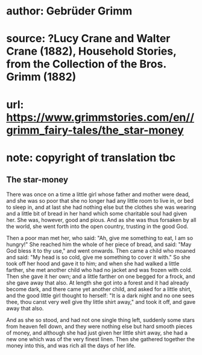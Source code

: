 # author: Gebrüder Grimm
# source: ?Lucy Crane and Walter Crane (1882), Household Stories, from the Collection of the Bros. Grimm (1882)
# url: https://www.grimmstories.com/en//grimm_fairy-tales/the_star-money
# note: copyright of translation tbc

## The star-money 

There was once on a time a little girl whose father and mother were
dead, and she was so poor that she no longer had any little room to live
in, or bed to sleep in, and at last she had nothing else but the clothes
she was wearing and a little bit of bread in her hand which some
charitable soul had given her. She was, however, good and pious. And as
she was thus forsaken by all the world, she went forth into the open
country, trusting in the good God.

Then a poor man met her, who said: "Ah, give me something to eat, I am
so hungry!" She reached him the whole of her piece of bread, and said:
"May God bless it to thy use," and went onwards. Then came a child who
moaned and said: "My head is so cold, give me something to cover it
with." So she took off her hood and gave it to him; and when she had
walked a little farther, she met another child who had no jacket and was
frozen with cold. Then she gave it her own; and a little farther on one
begged for a frock, and she gave away that also. At length she got into
a forest and it had already become dark, and there came yet another
child, and asked for a little shirt, and the good little girl thought to
herself: "It is a dark night and no one sees thee, thou canst very well
give thy little shirt away," and took it off, and gave away that also.

And as she so stood, and had not one single thing left, suddenly some
stars from heaven fell down, and they were nothing else but hard smooth
pieces of money, and although she had just given her little shirt away,
she had a new one which was of the very finest linen. Then she gathered
together the money into this, and was rich all the days of her life.
